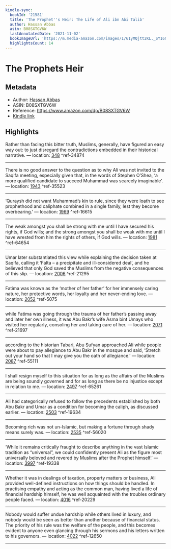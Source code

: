 ```yaml
---
kindle-sync:
  bookId: '21581'
  title: 'The Prophet''s Heir: The Life of Ali ibn Abi Talib'
  author: Hassan Abbas
  asin: B08SXTGV6W
  lastAnnotatedDate: '2021-11-02'
  bookImageUrl: 'https://m.media-amazon.com/images/I/61yMQjtt2KL._SY160.jpg'
  highlightsCount: 14
---
```

# The Prophets Heir
## Metadata
* Author: [Hassan Abbas](https://www.amazon.com/Hassan-Abbas/e/B001HOL3KE/ref=dp_byline_cont_ebooks_1)
* ASIN: B08SXTGV6W
* Reference: https://www.amazon.com/dp/B08SXTGV6W
* [Kindle link](kindle://book?action=open&asin=B08SXTGV6W)

## Highlights
Rather than facing this bitter truth, Muslims, generally, have figured an easy way out: to just disregard the contradictions embedded in their historical narrative. — location: [348](kindle://book?action=open&asin=B08SXTGV6W&location=348) ^ref-34874

---
There is no good answer to the question as to why Ali was not invited to the Saqifa meeting, especially given that, in the words of Stephen O’Shea, ‘a more qualified candidate to succeed Muhammad was scarcely imaginable’. — location: [1943](kindle://book?action=open&asin=B08SXTGV6W&location=1943) ^ref-35523

---
‘Quraysh did not want Muhammad’s kin to rule, since they were loath to see prophethood and caliphate combined in a single family, lest they become overbearing.’ — location: [1969](kindle://book?action=open&asin=B08SXTGV6W&location=1969) ^ref-16615

---
The weak amongst you shall be strong with me until I have secured his rights, if God wills; and the strong amongst you shall be weak with me until I have wrested from him the rights of others, if God wills. — location: [1981](kindle://book?action=open&asin=B08SXTGV6W&location=1981) ^ref-64654

---
Umar later substantiated this view while explaining the decision taken at Saqifa, calling it ‘Falta – a precipitate and ill-considered deal’, and he believed that only God saved the Muslims from the negative consequences of this slip. — location: [2006](kindle://book?action=open&asin=B08SXTGV6W&location=2006) ^ref-21295

---
Fatima was known as the ‘mother of her father’ for her immensely caring nature, her protective words, her loyalty and her never-ending love. — location: [2052](kindle://book?action=open&asin=B08SXTGV6W&location=2052) ^ref-5075

---
while Fatima was going through the trauma of her father’s passing away and later her own illness, it was Abu Bakr’s wife Asma bint Umays who visited her regularly, consoling her and taking care of her. — location: [2071](kindle://book?action=open&asin=B08SXTGV6W&location=2071) ^ref-21697

---
according to the historian Tabari, Abu Sufyan approached Ali while people were about to pay allegiance to Abu Bakr in the mosque and said, ‘Stretch out your hand so that I may give you the oath of allegiance.’ — location: [2087](kindle://book?action=open&asin=B08SXTGV6W&location=2087) ^ref-55111

---
I shall resign myself to this situation for as long as the affairs of the Muslims are being soundly governed and for as long as there be no injustice except in relation to me. — location: [2497](kindle://book?action=open&asin=B08SXTGV6W&location=2497) ^ref-65261

---
Ali had categorically refused to follow the precedents established by both Abu Bakr and Umar as a condition for becoming the caliph, as discussed earlier. — location: [2503](kindle://book?action=open&asin=B08SXTGV6W&location=2503) ^ref-19634

---
Becoming rich was not un-Islamic, but making a fortune through shady means surely was. — location: [2535](kindle://book?action=open&asin=B08SXTGV6W&location=2535) ^ref-56020

---
‘While it remains critically fraught to describe anything in the vast Islamic tradition as “universal”, we could confidently present Ali as the figure most universally beloved and revered by Muslims after the Prophet himself.’ — location: [3997](kindle://book?action=open&asin=B08SXTGV6W&location=3997) ^ref-19338

---
Whether it was in dealings of taxation, property matters or business, Ali provided well-defined instructions on how things should be handled. In practising empathy and acting as the common man, having lived a life of financial hardship himself, he was well acquainted with the troubles ordinary people faced. — location: [4016](kindle://book?action=open&asin=B08SXTGV6W&location=4016) ^ref-20229

---
Nobody would suffer undue hardship while others lived in luxury, and nobody would be seen as better than another because of financial status. The priority of his rule was the welfare of the people, and this becomes evident to anyone even glancing through his sermons and his letters written to his governors. — location: [4022](kindle://book?action=open&asin=B08SXTGV6W&location=4022) ^ref-12650

---
